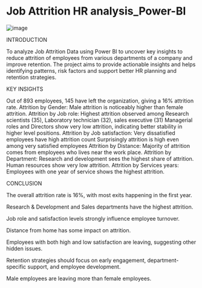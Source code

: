 # Job Attrition HR analysis_Power-BI

![image](https://github.com/user-attachments/assets/2cd8453d-7233-404b-a53d-c446fb63c5e5)


INTRODUCTION

To analyze Job Attrition Data using Power BI to uncover key insights to reduce attrition of employees from various departments of a company and improve retention.
The project aims to provide actionable insights and helps identifying patterns, risk factors and support better HR planning and retention strategies.

KEY INSIGHTS

Out of 893 employees, 145 have left the organization, giving a 16% attrition rate.
Attrition by Gender:
     Male attrition is noticeably higher than female attrition.
Attrition by Job role:
      Highest attrition observed among Research scientists (35), Laboratory technician  (32), sales executive (31)
      Managerial roles and Directors show very low attrition, indicating better stability in higher level positions.
Attrition by Job satisfaction:
      Very dissatisfied employees have high attrition count
      Surprisingly attrition is high even among very satisfied employees
Attrition by Distance:
      Majority of attrition comes from employees who lives near the work place.
Attrition by Department:
      Research and development sees the highest share of attrition.
      Human resources show very low attrition.
Attrition by Services years:
      Employees with one year of service shows the highest attrition.


CONCLUSION

The overall attrition rate is 16%, with most exits happening in the first year.

 Research & Development and Sales departments have the highest attrition.

 Job role and satisfaction levels strongly influence employee turnover.

 Distance from home has some impact on attrition.

 Employees with both high and low satisfaction are leaving, suggesting other  hidden issues.

 Retention strategies should focus on early engagement, department-specific support, and employee development.

 Male employees are leaving more than female employees.
